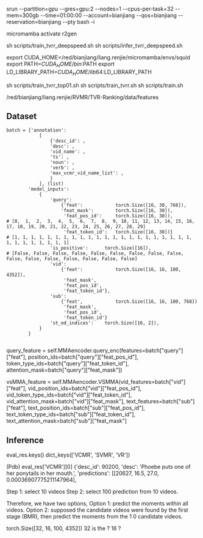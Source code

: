 srun --partition=gpu --gres=gpu:2 --nodes=1 --cpus-per-task=32 --mem=300gb --time=01:00:00 --account=bianjiang --qos=bianjiang --reservation=bianjiang --pty bash -i

micromamba activate r2gen

sh scripts/train_tvrr_deepspeed.sh 
sh scripts/infer_tvrr_deepspeed.sh 

export CUDA_HOME=/red/bianjiang/liang.renjie/micromamba/envs/squid
export PATH=$CUDA_HOME/bin:$PATH
export LD_LIBRARY_PATH=$CUDA_HOME/lib64:$LD_LIBRARY_PATH

sh scripts/train_tvrr_top01.sh 
sh scripts/train_tvrr.sh 
sh scripts/train.sh 




/red/bianjiang/liang.renjie/RVMR/TVR-Ranking/data/features



## Dataset

```
batch = {'annotation': 
            [
                {'desc_id': ,
                'desc': ,
                'vid_name': ,
                'ts': ,
                'noun': ,
                'verb': ,
                'max_vcmr_vid_name_list': ,
                }
            ], (list)
        'model_inputs': 
            {
                'query': 
                    {'feat':            torch.Size([16, 30, 768]),
                    'feat_mask':        torch.Size([16, 30]),
                     'feat_pos_id':     torch.Size([16, 30]),           # [0,  1,  2,  3,  4,  5,  6,  7,  8,  9, 10, 11, 12, 13, 14, 15, 16, 17, 18, 19, 20, 21, 22, 23, 24, 25, 26, 27, 28, 29]
                     'feat_token_id':   torch.Size([16, 30])}           # [1, 1, 1, 1, 1, 1, 1, 1, 1, 1, 1, 1, 1, 1, 1, 1, 1, 1, 1, 1, 1, 1, 1, 1, 1, 1, 1, 1, 1, 1]
                'is_positive':      torch.Size([16]),                   # [False, False, False, False, False, False, False, False, False, False, False, False, False, False, False, False]
                'vid': 
                    {'feat':            torch.Size([16, 16, 100, 4352]),
                     'feat_mask', 
                     'feat_pos_id', 
                     'feat_token_id'},
                'sub':
                    {'feat',            torch.Size([16, 16, 100, 768])
                     'feat_mask', 
                     'feat_pos_id', 
                     'feat_token_id'}
                'st_ed_indices':    torch.Size([16, 2]),
            }
        }


```

query_feature = self.MMAencoder.query_enc(features=batch["query"]["feat"], 
                                            position_ids=batch["query"]["feat_pos_id"], 
                                            token_type_ids=batch["query"]["feat_token_id"], 
                                            attention_mask=batch["query"]["feat_mask"])

vsMMA_feature = self.MMAencoder.VSMMA(vid_features=batch["vid"]["feat"],
                                        vid_position_ids=batch["vid"]["feat_pos_id"],
                                        vid_token_type_ids=batch["vid"]["feat_token_id"],
                                        vid_attention_mask=batch["vid"]["feat_mask"],
                                        text_features=batch["sub"]["feat"],
                                        text_position_ids=batch["sub"]["feat_pos_id"],
                                        text_token_type_ids=batch["sub"]["feat_token_id"],
                                        text_attention_mask=batch["sub"]["feat_mask"]



## Inference

eval_res.keys()
dict_keys(['VCMR', 'SVMR', 'VR'])

(Pdb) eval_res['VCMR'][0]
{'desc_id': 90200, 'desc': 'Phoebe puts one of her ponytails in her mouth.', 'predictions': [[20627, 16.5, 27.0, 0.00036907775211147964],


Step 1: select 10 videos
Step 2: select 100 prediction from 10 videos.


Therefore, we have two options,
Option 1: predict the moments within all videos.
Option 2: supposed the candidate videos were found by the first stage (BMR), then predict the moments from the 1  0 candidate videos.




torch.Size([32, 16, 100, 4352])
32 is the ?
16 ?